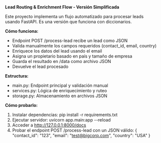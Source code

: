 **Lead Routing & Enrichment Flow - Versión Simplificada**

Este proyecto implementa un flujo automatizado para procesar leads usando FastAPI. Es una versión que funciona con diccionarios.

**Cómo funciona:**
- Endpoint POST /process-lead recibe un lead como JSON
- Valida manualmente los campos requeridos (contact_id, email, country)
- Enriquece los datos del lead usando el email
- Asigna un propietario basado en país y tamaño de empresa
- Guarda el resultado en /data como archivo JSON
- Devuelve el lead procesado

**Estructura:**
- main.py: Endpoint principal y validación manual
- services.py: Lógica de enriquecimiento y ruteo
- storage.py: Almacenamiento en archivos JSON


**Cómo probarlo:**
1. Instalar dependencias: pip install -r requirements.txt
2. Ejecutar servidor: uvicorn app.main:app --reload
3. Acceder a http://127.0.0.1:8000/docs
4. Probar el endpoint POST /process-lead con un JSON válido:
   {
     "contact_id": "123",
     "email": "test@bigcorp.com",
     "country": "USA"
   }